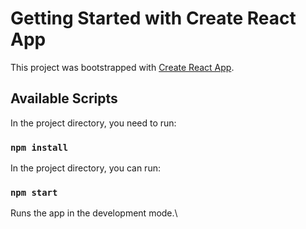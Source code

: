 # Getting Started with Create React App

This project was bootstrapped with [Create React App](https://github.com/facebook/create-react-app).

## Available Scripts

In the project directory, you need to run: 
### `npm install`



In the project directory, you can run:


### `npm start`

Runs the app in the development mode.\
